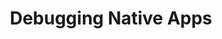 ---
title: Debugging Native Apps
url: /refguide/mobile/using-mobile-capabilities/debugging-native-apps/
parent: /refguide/mobile/using-mobile-capabilities/
weight: 90
---